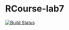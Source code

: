 # RCourse-lab7

[![Build Status](https://travis-ci.org/rjkhan/RCourse-lab7.svg?branch=master)](https://travis-ci.org/rjkhan/RCourse-lab7)
